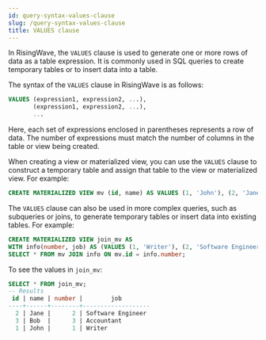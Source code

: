 ```yaml
---
id: query-syntax-values-clause
slug: /query-syntax-values-clause
title: VALUES clause
---
```


In RisingWave, the `VALUES` clause is used to generate one or more rows of data as a table expression. It is commonly used in SQL queries to create temporary tables or to insert data into a table.

The syntax of the `VALUES` clause in RisingWave is as follows:

```sql
VALUES (expression1, expression2, ...),
       (expression1, expression2, ...),
       ...
```

Here, each set of expressions enclosed in parentheses represents a row of data. The number of expressions must match the number of columns in the table or view being created.

When creating a view or materialized view, you can use the `VALUES` clause to construct a temporary table and assign that table to the view or materialized view. For example:

```sql
CREATE MATERIALIZED VIEW mv (id, name) AS VALUES (1, 'John'), (2, 'Jane'), (3, 'Bob');
```

The `VALUES` clause can also be used in more complex queries, such as subqueries or joins, to generate temporary tables or insert data into existing tables. For example:

```sql
CREATE MATERIALIZED VIEW join_mv AS
WITH info(number, job) AS (VALUES (1, 'Writer'), (2, 'Software Engineer'), (3, 'Accountant')) 
SELECT * FROM mv JOIN info ON mv.id = info.number;
```

To see the values in `join_mv`:

```sql
SELECT * FROM join_mv;
-- Results
 id | name | number |        job        
----+------+--------+-------------------
  2 | Jane |      2 | Software Engineer
  3 | Bob  |      3 | Accountant
  1 | John |      1 | Writer

```
